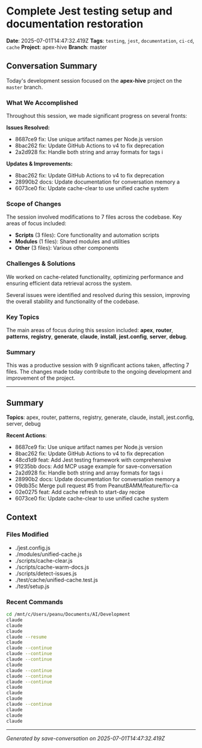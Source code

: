 # Complete Jest testing setup and documentation restoration

**Date**: 2025-07-01T14:47:32.419Z
**Tags**: `testing`, `jest`, `documentation`, `ci-cd`, `cache`
**Project**: apex-hive
**Branch**: master

## Conversation Summary

Today's development session focused on the **apex-hive** project on the `master` branch.

### What We Accomplished

Throughout this session, we made significant progress on several fronts:

**Issues Resolved:**
- 8687ce9 fix: Use unique artifact names per Node.js version
- 8bac262 fix: Update GitHub Actions to v4 to fix deprecation 
- 2a2d928 fix: Handle both string and array formats for tags i

**Updates & Improvements:**
- 8bac262 fix: Update GitHub Actions to v4 to fix deprecation 
- 28990b2 docs: Update documentation for conversation memory a
- 6073ce0 fix: Update cache-clear to use unified cache system

### Scope of Changes

The session involved modifications to 7 files across the codebase. Key areas of focus included:

- **Scripts** (3 files): Core functionality and automation scripts
- **Modules** (1 files): Shared modules and utilities
- **Other** (3 files): Various other components

### Challenges & Solutions

We worked on cache-related functionality, optimizing performance and ensuring efficient data retrieval across the system.

Several issues were identified and resolved during this session, improving the overall stability and functionality of the codebase.

### Key Topics

The main areas of focus during this session included: **apex**, **router**, **patterns**, **registry**, **generate**, **claude**, **install**, **jest.config**, **server**, **debug**.

### Summary

This was a productive session with 9 significant actions taken, affecting 7 files. The changes made today contribute to the ongoing development and improvement of the project.

---

## Summary

**Topics**: apex, router, patterns, registry, generate, claude, install, jest.config, server, debug

**Recent Actions**:
- 8687ce9 fix: Use unique artifact names per Node.js version
- 8bac262 fix: Update GitHub Actions to v4 to fix deprecation 
- 48cd1d9 feat: Add Jest testing framework with comprehensive 
- 91235bb docs: Add MCP usage example for save-conversation
- 2a2d928 fix: Handle both string and array formats for tags i
- 28990b2 docs: Update documentation for conversation memory a
- 09db35c Merge pull request #5 from PeanutBAMM/feature/fix-ca
- 02e0275 feat: Add cache refresh to start-day recipe
- 6073ce0 fix: Update cache-clear to use unified cache system

## Context

### Files Modified

- ./jest.config.js
- ./modules/unified-cache.js
- ./scripts/cache-clear.js
- ./scripts/cache-warm-docs.js
- ./scripts/detect-issues.js
- ./test/cache/unified-cache.test.js
- ./test/setup.js

### Recent Commands

```bash
cd /mnt/c/Users/peanu/Documents/AI/Development
claude
claude
claude
claude --resume
claude
claude --continue
claude --continue
claude --continue
claude
claude --continue
claude --continue
claude --continue
claude
claude
claude
claude --continue
claude
claude
claude
```

---

*Generated by save-conversation on 2025-07-01T14:47:32.419Z*
